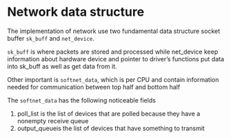 ﻿# Network data structure


The implementation of network use two fundamental data structure socket buffer `sk_buff` and  `net_device`.

`sk_buff` is where packets are stored and processed while net_device keep information about hardware device 
and pointer to driver’s functions put data into sk_buff as well as get data from it.

Other important is `softnet_data`, which is per CPU and contain information needed for communication between 
top half and bottom half

The `softnet_data` has the following noticeable fields

1. poll_list is the list of devices that are polled because they have a nonempty receive queue
2. output_queueis the list of devices that have something to transmit

